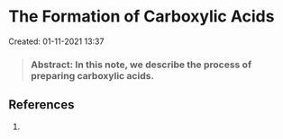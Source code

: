 # The Formation of Carboxylic Acids
Created: 01-11-2021 13:37

> ### **Abstract:** In this note, we describe the process of preparing carboxylic acids.


## References
1. 